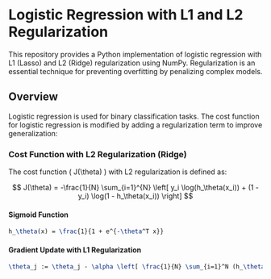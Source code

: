 # Logistic Regression with L1 and L2 Regularization

This repository provides a Python implementation of logistic regression with L1 (Lasso) and L2 (Ridge) regularization using NumPy. Regularization is an essential technique for preventing overfitting by penalizing complex models.

## Overview

Logistic regression is used for binary classification tasks. The cost function for logistic regression is modified by adding a regularization term to improve generalization:

### Cost Function with L2 Regularization (Ridge)
The cost function \( J(\theta) \) with L2 regularization is defined as:
<script type="text/javascript" src="https://cdnjs.cloudflare.com/ajax/libs/mathjax/2.7.7/MathJax.js?config=TeX-MML-AM_CHTML"></script>
$$ J(\theta) = -\frac{1}{N} \sum_{i=1}^{N} \left[ y_i \log(h_\theta(x_i)) + (1 - y_i) \log(1 - h_\theta(x_i)) \right] $$


#### Sigmoid Function
```latex
h_\theta(x) = \frac{1}{1 + e^{-\theta^T x}}
```
#### Gradient Update with L1 Regularization
```latex
\theta_j := \theta_j - \alpha \left[ \frac{1}{N} \sum_{i=1}^N (h_\theta(x_i) - y_i) x_{ij} + \frac{\lambda}{N} \text{sign}(\theta_j) \right]

```
